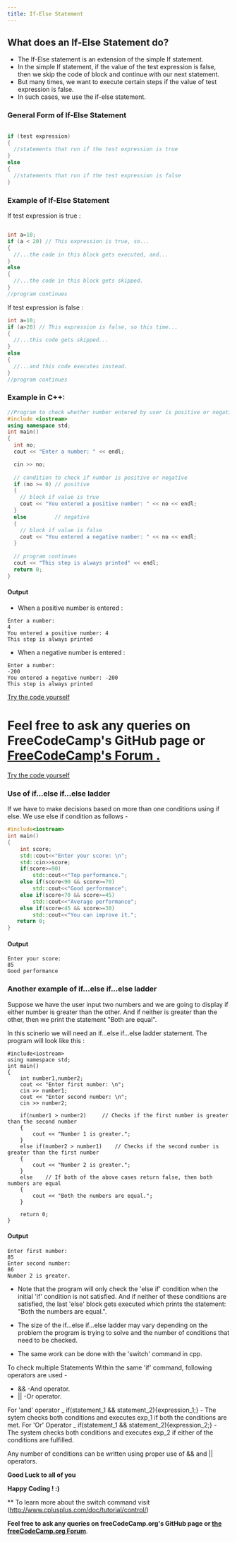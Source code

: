 ```yaml
---
title: If-Else Statement
---
```


## What does an If-Else Statement do?

* The If-Else statement is an extension of the simple If statement.
* In the simple If statement, if the value of the test expression is false, then we skip the code of block and continue with our next statement.
* But many times, we want to execute certain steps if the value of test expression is false.
* In such cases, we use the if-else statement.

### General Form of If-Else Statement

```cpp

if (test expression)
{
  //statements that run if the test expression is true
}
else
{
  //statements that run if the test expression is false
}
```

### Example of If-Else Statement

If test expression is true :

```cpp

int a=10;
if (a < 20) // This expression is true, so...
{
  //...the code in this block gets executed, and...
}
else
{
  //...the code in this block gets skipped.
}
//program continues
```

If test expression is false :

```cpp
int a=10;
if (a>20) // This expression is false, so this time...
{
  //...this code gets skipped...
}
else
{
  //...and this code executes instead.
}
//program continues
```

### Example in C++:

```cpp
//Program to check whether number entered by user is positive or negative
#include <iostream>
using namespace std;
int main()  
{
  int no;
  cout << "Enter a number: " << endl;

  cin >> no;
  
  // condition to check if number is positive or negative
  if (no >= 0) // positive
  {
    // block if value is true
    cout << "You entered a positive number: " << no << endl;
  }
  else         // negative
  {
    // block if value is false
    cout << "You entered a negative number: " << no << endl;
  }
  
  // program continues
  cout << "This step is always printed" << endl;
  return 0;
}
```

#### Output

* When a positive number is entered :
```
Enter a number: 
4
You entered a positive number: 4
This step is always printed
```

* When a negative number is entered :
```
Enter a number: 
-200
You entered a negative number: -200
This step is always printed
```

<a href='https://repl.it/MzBq' target='_blank' rel='nofollow'>Try the code yourself</a>

 **Feel free to ask any queries on FreeCodeCamp's GitHub page or [FreeCodeCamp's Forum .](https://forum.freecodecamp.org/)**
=======
[Try the code yourself](https://repl.it/MzBq)


### Use of if...else if...else ladder
If we have to make decisions based on more than one conditions using if else. We use else if condition as follows -
```cpp
#include<iostream>
int main()
{
    int score;
    std::cout<<"Enter your score: \n";
    std::cin>>score;
    if(score>=90)
        std::cout<<"Top performance.";
    else if(score<90 && score>=70)
        std::cout<<"Good performance";
    else if(score<70 && score>=45)
        std::cout<<"Average performance";
    else if(score<45 && score>=30)
        std::cout<<"You can improve it.";
   return 0;
}
```

#### Output
```
Enter your score:
85
Good performance
```
### Another example of if...else if...else ladder
Suppose we have the user input two numbers and we are going to display if either number is greater than the other. And if neither is greater than the other, then we print the statement "Both are equal".

In this scinerio we will need an if...else if...else ladder statement. The program will look like this :

```
#include<iostream>
using namespace std;
int main()
{
	int number1,number2;
	cout << "Enter first number: \n";
	cin >> number1;
	cout << "Enter second number: \n";
	cin >> number2;

	if(number1 > number2)     // Checks if the first number is greater than the second number
	{
		cout << "Number 1 is greater.";
	}
	else if(number2 > number1)    // Checks if the second number is greater than the first number
	{
		cout << "Number 2 is greater.";
	}
	else    // If both of the above cases return false, then both numbers are equal
	{
		cout << "Both the numbers are equal.";
	}

	return 0;
}
```

#### Output
```
Enter first number:
85
Enter second number:
86
Number 2 is greater.
```

* Note that the program will only check the 'else if' condition when the initial 'if' condition is not satisfied. And if neither of these conditions are satisfied, the last 'else' block gets executed which prints the statement: "Both the numbers are equal.". 

* The size of the if...else if...else ladder may vary depending on the problem the program is trying to solve and the number of conditions that need to be checked.

* The same work can be done with the 'switch' command in cpp.


To check multiple Statements Within the same 'if' command, following operators are used - 
* && -And operator.
* || -Or operator.

For 'and' operator _ if(statement_1 && statement_2){expression_1;} - The sytem checks both conditions and executes exp_1 if both the conditions are met. 
For 'Or' Operator _ if(statement_1 && statement_2){expression_2;} - The system checks both conditions and executes exp_2 if either of the conditions are fulfilled.

Any number of conditions can be written using proper use of && and || operators.



**Good Luck to all of you** 

**Happy Coding ! :)**

** To learn more about the switch command visit (http://www.cplusplus.com/doc/tutorial/control/)

 **Feel free to ask any queries on freeCodeCamp.org's GitHub page or [the freeCodeCamp.org Forum](https://forum.freecodecamp.org/)**.

